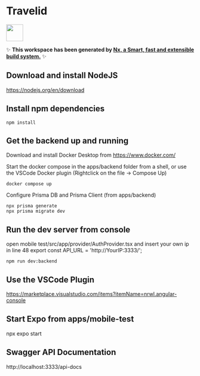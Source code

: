 # Travelid

<a alt="Nx logo" href="https://nx.dev" target="_blank" rel="noreferrer"><img src="https://raw.githubusercontent.com/nrwl/nx/master/images/nx-logo.png" width="45"></a>

✨ **This workspace has been generated by [Nx, a Smart, fast and extensible build system.](https://nx.dev)** ✨

## Download and install NodeJS

https://nodejs.org/en/download

## Install npm dependencies

```
npm install
```



## Get the backend up and running
Download and install Docker Desktop from https://www.docker.com/

Start the docker compose in the apps/backend folder from a shell, or use the VSCode Docker plugin (Rightclick on the file -> Compose Up)

```
docker compose up
```

Configure Prisma DB and Prisma Client
(from apps/backend)
```
npx prisma generate
npx prisma migrate dev
```

## Run the dev server from console

open mobile test/src/app/provider/AuthProvider.tsx and insert your own ip in line 48
export const API_URL = 'http://YourIP:3333/';

```
npm run dev:backend
```

## Use the VSCode Plugin

https://marketplace.visualstudio.com/items?itemName=nrwl.angular-console


## Start Expo from apps/mobile-test

npx expo start


## Swagger API Documentation

http://localhost:3333/api-docs
